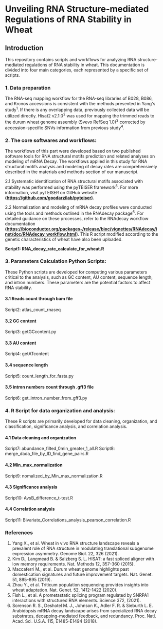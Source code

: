 # Unveiling RNA Structure-mediated Regulations of RNA Stability in Wheat

## Introduction
This repository contains scripts and workflows for analyzing RNA structure-mediated regulations of RNA stability in wheat. This documentation is divided into four main categories, each represented by a specific set of scripts. 

### 1.	Data preparation
The RNA-seq mapping workflow for the RNA-seq libraries of B028, B086, and Kronos accessions is consistent with the methods presented in Yang's study<sup>1</sup>. If there is any overlapping data, previously collected data will be utilized directly. Hisat2 v2.1.0<sup>2</sup> was used for mapping the trimmed reads to the durum wheat genome assembly (Svevo RefSeq 1.0)<sup>3</sup>  corrected by accession-specific SNVs information from previous study<sup>4</sup>.

### 2.  The core softwares and workflows:
The workflows of this part were developed based on two published software tools for RNA structural motifs prediction and related analyses on modeling of mRNA Decay. The workflows applied in this study for RNA structural motifs analysis and modeling of decay rates are comprehensively described in the materials and methods section of our manuscript.

2.1	Systematic identification of RNA structural motifs associated with stability was performed using the pyTEISER framework<sup>5</sup>. For more information, visit pyTEISER on GitHub website **(https://github.com/goodarzilab/pyteiser)**.

2.2	Normalization and modeling of mRNA decay profiles were conducted using the tools and methods outlined in the RNAdecay package<sup>6</sup>. For detailed guidance on these processes, refer to the RNAdecay workflow documentation **(https://bioconductor.org/packages-/release/bioc/vignettes/RNAdecay/inst/doc/RNAdecay_workflow.html)**. This R script modified according to the genetic characteristics of wheat have also been uploaded.

**Script1: RNA_decay_rate_calculate_for_wheat.R** 

### 3.  Parameters Calculation Python Scripts:
These Python scripts are developed for computing various parameters critical to the analysis, such as GC content, AU content, sequence length, and intron numbers. These parameters are the potential factors to affect RNA stability. 
#### 3.1 Reads count through bam file
Script2: atlas_count_rnaseq
#### 3.2 GC content
Script3: getGCcontent.py
#### 3.3 AU content
Script4: getATcontent
#### 3.4 sequence length
Script5: count_length_for_fasta.py
#### 3.5 intron numbers count through .gff3 file
Script6: get_intron_number_from_gff3.py

### 4. R Script for data organization and analysis:
These R scripts are primarily developed for data cleaning, organization, and classification, significance analysis, and correlation analysis.
#### 4.1 Data cleaning and organization
Script7: abundance_filted_0min_greater_1_all.R
Script8: merge_dada_file_by_ID_find_gene_pairs.R
#### 4.2 Min_max_normalization
Script9: nomalized_by_Min_max_normalization.R
#### 4.3 Significance analysis
Script10: AvsB_difference_t-test.R
#### 4.4 Correlation analysis
Script11: Bivariate_Correlations_analysis_pearson_correlation.R

### References

1.	Yang X., et al. Wheat in vivo RNA structure landscape reveals a prevalent role of RNA structure in modulating translational subgenome expression asymmetry. Genome Biol. 22, 326 (2021).
2.	Kim D., Langmead B. & Salzberg S. L. HISAT: a fast spliced aligner with low memory requirements. Nat. Methods 12, 357-360 (2015).
3.	Maccaferri M., et al. Durum wheat genome highlights past domestication signatures and future improvement targets. Nat. Genet. 51, 885-895 (2019).
4.	Zhou Y., et al. Triticum population sequencing provides insights into wheat adaptation. Nat. Genet. 52, 1412-1422 (2020).
5.	Fish L., et al. A prometastatic splicing program regulated by SNRPA1 interactions with structured RNA elements. Science 372,  (2021).
6.	Sorenson R. S., Deshotel M. J., Johnson K., Adler F. R. & Sieburth L. E. Arabidopsis mRNA decay landscape arises from specialized RNA decay substrates, decapping-mediated feedback, and redundancy. Proc. Natl. Acad. Sci. U.S.A. 115, E1485-E1494 (2018).

